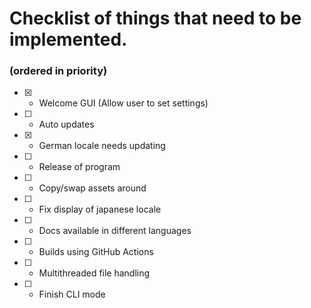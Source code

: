 # Checklist of things that need to be implemented.
### (ordered in priority)

- [x] - Welcome GUI (Allow user to set settings)
- [ ] - Auto updates
- [x] - German locale needs updating
- [ ] - Release of program
- [ ] - Copy/swap assets around
- [ ] - Fix display of japanese locale
- [ ] - Docs available in different languages
- [ ] - Builds using GitHub Actions
- [ ] - Multithreaded file handling
- [ ] - Finish CLI mode